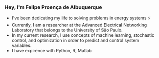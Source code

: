 ### Hey, I'm Felipe Proença de Albuquerque

- I've been dedicating my life to solving problems in energy systems :zap:
- Currently, I am a researcher at the Advanced Electrical Networking Laboratory that belongs to the University of São Paulo. 
- In my current research, I use concepts of machine learning, stochastic control, and optimization in order to predict and control system variables.
- I have expirence with Python, R, Matlab

<!---
FProencadeAlbuquerque/FProencadeAlbuquerque is a ✨ special ✨ repository because its `README.md` (this file) appears on your GitHub profile.
You can click the Preview link to take a look at your changes.
--->
